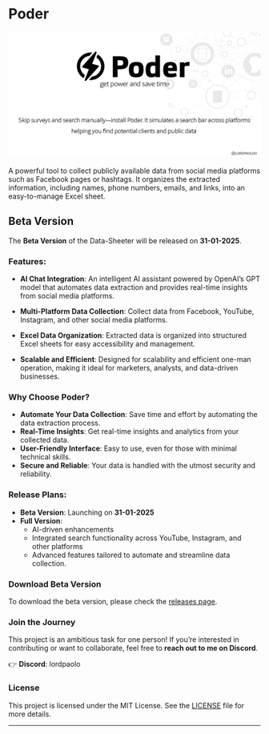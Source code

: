 # **Poder**

![Poder Banner](resources/banner.png)  

A powerful tool to collect publicly available data from social media platforms such as Facebook pages or hashtags. It organizes the extracted information, including names, phone numbers, emails, and links, into an easy-to-manage Excel sheet.

## **Beta Version**
The **Beta Version** of the Data-Sheeter will be released on **31-01-2025**.

### **Features**:
- **AI Chat Integration**:
  An intelligent AI assistant powered by OpenAI’s GPT model that automates data extraction and provides real-time insights from social media platforms.

- **Multi-Platform Data Collection**:
  Collect data from Facebook, YouTube, Instagram, and other social media platforms.

- **Excel Data Organization**:
  Extracted data is organized into structured Excel sheets for easy accessibility and management.

- **Scalable and Efficient**:
  Designed for scalability and efficient one-man operation, making it ideal for marketers, analysts, and data-driven businesses.

### **Why Choose Poder?**
- **Automate Your Data Collection**: Save time and effort by automating the data extraction process.
- **Real-Time Insights**: Get real-time insights and analytics from your collected data.
- **User-Friendly Interface**: Easy to use, even for those with minimal technical skills.
- **Secure and Reliable**: Your data is handled with the utmost security and reliability.

### **Release Plans**:
- **Beta Version**: Launching on **31-01-2025**
- **Full Version**:
  - AI-driven enhancements
  - Integrated search functionality across YouTube, Instagram, and other platforms
  - Advanced features tailored to automate and streamline data collection.

### **Download Beta Version**
To download the beta version, please check the [releases page](https://github.com/lordpaoloo/Poder/releases).

### **Join the Journey**
This project is an ambitious task for one person! If you’re interested in contributing or want to collaborate, feel free to **reach out to me on Discord**.

👉 **Discord**: lordpaolo

### **License**
This project is licensed under the MIT License. See the [LICENSE](LICENSE) file for more details.

---
